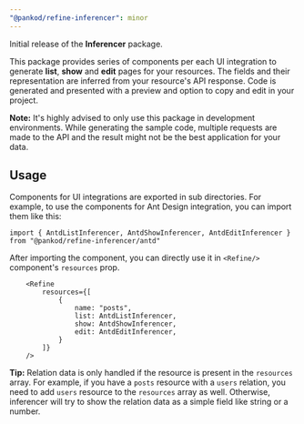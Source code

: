 ```yaml
---
"@pankod/refine-inferencer": minor
---
```


Initial release of the **Inferencer** package.

This package provides series of components per each UI integration to generate **list**, **show** and **edit** pages for your resources. The fields and their representation are inferred from your resource's API response. Code is generated and presented with a preview and option to copy and edit in your project. 

**Note:** It's highly advised to only use this package in development environments. While generating the sample code, multiple requests are made to the API and the result might not be the best application for your data.

## Usage

Components for UI integrations are exported in sub directories. For example, to use the components for Ant Design integration, you can import them like this:

```tsx
import { AntdListInferencer, AntdShowInferencer, AntdEditInferencer } from "@pankod/refine-inferencer/antd"
```

After importing the component, you can directly use it in `<Refine/>` component's `resources` prop.

```tsx
    <Refine
        resources={[
            {
                name: "posts",
                list: AntdListInferencer,
                show: AntdShowInferencer,
                edit: AntdEditInferencer,
            }
        ]}
    />

```

**Tip:** Relation data is only handled if the resource is present in the `resources` array. For example, if you have a `posts` resource with a `users` relation, you need to add `users` resource to the `resources` array as well. Otherwise, inferencer will try to show the relation data as a simple field like string or a number. 